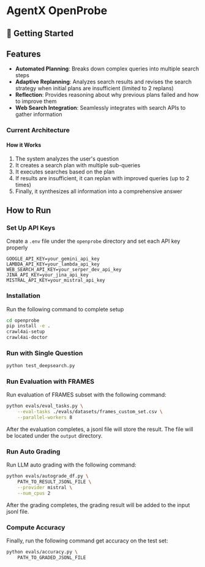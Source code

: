 # AgentX OpenProbe

## 🚀 Getting Started  

## Features

- **Automated Planning**: Breaks down complex queries into multiple search steps
- **Adaptive Replanning**: Analyzes search results and revises the search strategy when initial plans are insufficient (limited to 2 replans)
- **Reflection**: Provides reasoning about why previous plans failed and how to improve them
- **Web Search Integration**: Seamlessly integrates with search APIs to gather information

### Current Architecture


#### How it Works
1. The system analyzes the user's question
2. It creates a search plan with multiple sub-queries
3. It executes searches based on the plan
4. If results are insufficient, it can replan with improved queries (up to 2 times)
5. Finally, it synthesizes all information into a comprehensive answer

## How to Run

### Set Up API Keys

Create a `.env` file under the `openprobe` directory and set each API key properly

```
GOOGLE_API_KEY=your_gemini_api_key
LAMBDA_API_KEY=your_lambda_api_key
WEB_SEARCH_API_KEY=your_serper_dev_api_key
JINA_API_KEY=your_jina_api_key
MISTRAL_API_KEY=your_mistral_api_key
```

### Installation

Run the following command to complete setup

```bash
cd openprobe
pip install -e .
crawl4ai-setup
crawl4ai-doctor
```

### Run with Single Question

```bash
python test_deepsearch.py
```

### Run Evaluation with FRAMES

Run evaluation of FRAMES subset with the following command:

```bash
python evals/eval_tasks.py \
    --eval-tasks ./evals/datasets/frames_custom_set.csv \
    --parallel-workers 8
```

After the evaluation completes, a jsonl file will store the result. The file will be located under the `output` directory.

### Run Auto Grading

Run LLM auto grading with the following command:

```bash
python evals/autograde_df.py \
    PATH_TO_RESULT_JSONL_FILE \
    --provider mistral \
    --num_cpus 2
```

After the grading completes, the grading result will be added to the input jsonl file.

### Compute Accuracy

Finally, run the following command get accuracy on the test set:

```bash
python evals/accuracy.py \
    PATH_TO_GRADED_JSONL_FILE
```
